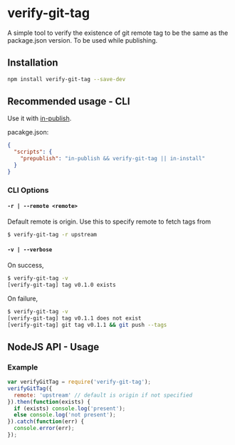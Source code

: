 # verify-git-tag

A simple tool to verify the existence of git remote tag to be the same as the package.json version. To be used while publishing.

## Installation

```sh
npm install verify-git-tag --save-dev
```

## Recommended usage - CLI

Use it with [in-publish](https://github.com/iarna/in-publish).

pacakge.json:

```json
{
  "scripts": {
    "prepublish": "in-publish && verify-git-tag || in-install"
  }
}
```

### CLI Options

#### `-r | --remote <remote>`

Default remote is origin. Use this to specify remote to fetch tags from

```sh
$ verify-git-tag -r upstream
```

#### `-v | --verbose`

On success,

```sh
$ verify-git-tag -v
[verify-git-tag] tag v0.1.0 exists
```

On failure,

```sh
$ verify-git-tag -v
[verify-git-tag] tag v0.1.1 does not exist
[verify-git-tag] git tag v0.1.1 && git push --tags
```

## NodeJS API - Usage

### Example

```js
var verifyGitTag = require('verify-git-tag');
verifyGitTag({
  remote: 'upstream' // default is origin if not specified
}).then(function(exists) {
  if (exists) console.log('present');
  else console.log('not present');
}).catch(function(err) {
  console.error(err);
});
```
